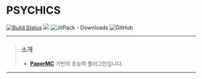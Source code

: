 # PSYCHICS
[![Build Status](https://travis-ci.org/noonmaru/psychic.svg?branch=master)](https://travis-ci.org/noonmaru/psychic)
[![](https://jitpack.io/v/noonmaru/psychic.svg)](https://jitpack.io/#noonmaru/psychic)
![JitPack - Downloads](https://img.shields.io/jitpack/dm/github/noonmaru/psychic)
![GitHub](https://img.shields.io/github/license/noonmaru/psychic)

---
> ### 소개
> * [**PaperMC**](https://papermc.io/) 기반의 초능력 플러그인입니다.
---
